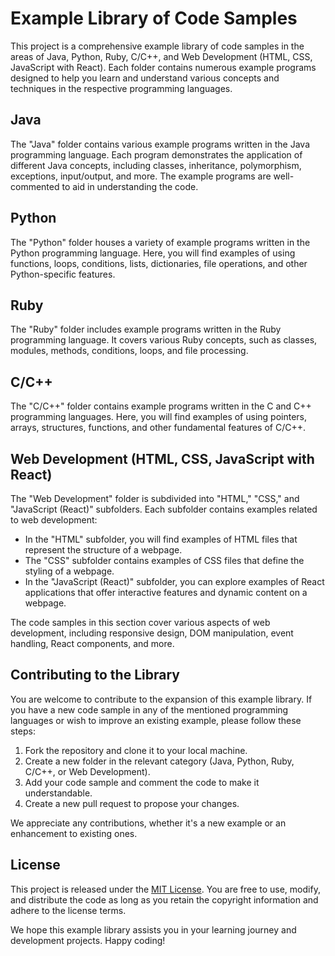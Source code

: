 # Example Library of Code Samples

This project is a comprehensive example library of code samples in the areas of Java, Python, Ruby, C/C++, and Web Development (HTML, CSS, JavaScript with React). Each folder contains numerous example programs designed to help you learn and understand various concepts and techniques in the respective programming languages.

## Java

The "Java" folder contains various example programs written in the Java programming language. Each program demonstrates the application of different Java concepts, including classes, inheritance, polymorphism, exceptions, input/output, and more. The example programs are well-commented to aid in understanding the code.

## Python

The "Python" folder houses a variety of example programs written in the Python programming language. Here, you will find examples of using functions, loops, conditions, lists, dictionaries, file operations, and other Python-specific features.

## Ruby

The "Ruby" folder includes example programs written in the Ruby programming language. It covers various Ruby concepts, such as classes, modules, methods, conditions, loops, and file processing.

## C/C++

The "C/C++" folder contains example programs written in the C and C++ programming languages. Here, you will find examples of using pointers, arrays, structures, functions, and other fundamental features of C/C++.

## Web Development (HTML, CSS, JavaScript with React)

The "Web Development" folder is subdivided into "HTML," "CSS," and "JavaScript (React)" subfolders. Each subfolder contains examples related to web development:

- In the "HTML" subfolder, you will find examples of HTML files that represent the structure of a webpage.
- The "CSS" subfolder contains examples of CSS files that define the styling of a webpage.
- In the "JavaScript (React)" subfolder, you can explore examples of React applications that offer interactive features and dynamic content on a webpage.

The code samples in this section cover various aspects of web development, including responsive design, DOM manipulation, event handling, React components, and more.

## Contributing to the Library

You are welcome to contribute to the expansion of this example library. If you have a new code sample in any of the mentioned programming languages or wish to improve an existing example, please follow these steps:

1. Fork the repository and clone it to your local machine.
2. Create a new folder in the relevant category (Java, Python, Ruby, C/C++, or Web Development).
3. Add your code sample and comment the code to make it understandable.
4. Create a new pull request to propose your changes.

We appreciate any contributions, whether it's a new example or an enhancement to existing ones.

## License

This project is released under the [MIT License](https://opensource.org/licenses/MIT). You are free to use, modify, and distribute the code as long as you retain the copyright information and adhere to the license terms.

We hope this example library assists you in your learning journey and development projects. Happy coding!